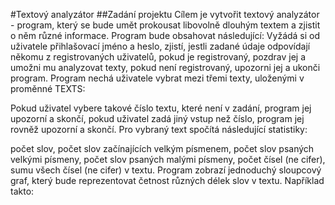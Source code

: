 #Textový analyzátor
##Zadání projektu
Cílem  je vytvořit textový analyzátor - program, který se bude umět prokousat libovolně dlouhým textem a zjistit o něm různé informace.
Program bude obsahovat následující:
Vyžádá si od uživatele přihlašovací jméno a heslo, zjistí, jestli zadané údaje odpovídají někomu z registrovaných uživatelů, pokud je registrovaný, pozdrav jej a umožni mu analyzovat texty, pokud není registrovaný, upozorni jej a ukonči program.
Program nechá uživatele vybrat mezi třemi texty, uloženými v proměnné TEXTS:

Pokud uživatel vybere takové číslo textu, které není v zadání, program jej upozorní a skončí,
pokud uživatel zadá jiný vstup než číslo, program jej rovněž upozorní a skončí.
Pro vybraný text spočítá následující statistiky:

počet slov,
počet slov začínajících velkým písmenem,
počet slov psaných velkými písmeny,
počet slov psaných malými písmeny,
počet čísel (ne cifer),
sumu všech čísel (ne cifer) v textu.
Program zobrazí jednoduchý sloupcový graf, který bude reprezentovat četnost různých délek slov v textu. Například takto:
